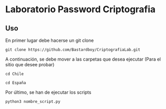 # Laboratorio Password Criptografia

## Uso

En primer lugar debe hacerse un git clone
```
git clone https://github.com/Bastardboy/CriptografiaLab.git
```

A continuación, se debe mover a las carpetas que desea ejecutar (Para el sitio que desee probar)
```
cd Chile

cd España
```

Por último, se han de ejecutar los scripts

```
python3 nombre_script.py
```
